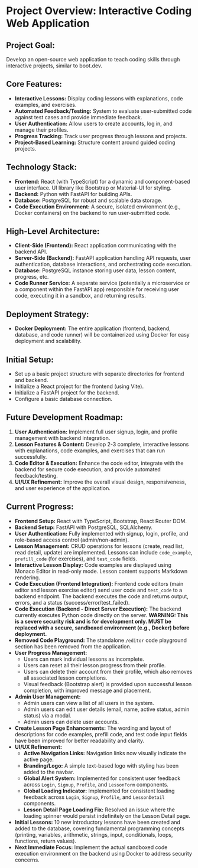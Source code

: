 # Project Overview: Interactive Coding Web Application

## Project Goal:
Develop an open-source web application to teach coding skills through interactive projects, similar to boot.dev.

## Core Features:
*   **Interactive Lessons:** Display coding lessons with explanations, code examples, and exercises.
*   **Automated Feedback/Testing:** System to evaluate user-submitted code against test cases and provide immediate feedback.
*   **User Authentication:** Allow users to create accounts, log in, and manage their profiles.
*   **Progress Tracking:** Track user progress through lessons and projects.
*   **Project-Based Learning:** Structure content around guided coding projects.

## Technology Stack:
*   **Frontend:** React (with TypeScript) for a dynamic and component-based user interface. UI library like Bootstrap or Material-UI for styling.
*   **Backend:** Python with FastAPI for building APIs.
*   **Database:** PostgreSQL for robust and scalable data storage.
*   **Code Execution Environment:** A secure, isolated environment (e.g., Docker containers) on the backend to run user-submitted code.

## High-Level Architecture:
*   **Client-Side (Frontend):** React application communicating with the backend API.
*   **Server-Side (Backend):** FastAPI application handling API requests, user authentication, database interactions, and orchestrating code execution.
*   **Database:** PostgreSQL instance storing user data, lesson content, progress, etc.
*   **Code Runner Service:** A separate service (potentially a microservice or a component within the FastAPI app) responsible for receiving user code, executing it in a sandbox, and returning results.

## Deployment Strategy:
*   **Docker Deployment:** The entire application (frontend, backend, database, and code runner) will be containerized using Docker for easy deployment and scalability.

## Initial Setup:
*   Set up a basic project structure with separate directories for frontend and backend.
*   Initialize a React project for the frontend (using Vite).
*   Initialize a FastAPI project for the backend.
*   Configure a basic database connection.

## Future Development Roadmap:
1.  **User Authentication:** Implement full user signup, login, and profile management with backend integration.
2.  **Lesson Features & Content:** Develop 2-3 complete, interactive lessons with explanations, code examples, and exercises that can run successfully.
3.  **Code Editor & Execution:** Enhance the code editor, integrate with the backend for secure code execution, and provide automated feedback/testing.
4.  **UI/UX Refinement:** Improve the overall visual design, responsiveness, and user experience of the application.

## Current Progress:
*   **Frontend Setup:** React with TypeScript, Bootstrap, React Router DOM.
*   **Backend Setup:** FastAPI with PostgreSQL, SQLAlchemy.
*   **User Authentication:** Fully implemented with signup, login, profile, and role-based access control (admin/non-admin).
*   **Lesson Management:** CRUD operations for lessons (create, read list, read detail, update) are implemented. Lessons can include `code_example`, `prefill_code` (for exercises), and `test_code` fields.
*   **Interactive Lesson Display:** Code examples are displayed using Monaco Editor in read-only mode. Lesson content supports Markdown rendering.
*   **Code Execution (Frontend Integration):** Frontend code editors (main editor and lesson exercise editor) send user code and `test_code` to a backend endpoint. The backend executes the code and returns output, errors, and a status (success/error/test_failed).
*   **Code Execution (Backend - Direct Server Execution):** The backend currently executes Python code directly on the server. **WARNING: This is a severe security risk and is for development only. MUST be replaced with a secure, sandboxed environment (e.g., Docker) before deployment.**
*   **Removed Code Playground:** The standalone `/editor` code playground section has been removed from the application.
*   **User Progress Management:**
    *   Users can mark individual lessons as incomplete.
    *   Users can reset all their lesson progress from their profile.
    *   Users can delete their account from their profile, which also removes all associated lesson completions.
    *   Visual feedback (Bootstrap alert) is provided upon successful lesson completion, with improved message and placement.
*   **Admin User Management:**
    *   Admin users can view a list of all users in the system.
    *   Admin users can edit user details (email, name, active status, admin status) via a modal.
    *   Admin users can delete user accounts.
*   **Create Lesson Page Enhancements:** The wording and layout of descriptions for code examples, prefill code, and test code input fields have been improved for better readability and clarity.
*   **UI/UX Refinement:**
    *   **Active Navigation Links:** Navigation links now visually indicate the active page.
    *   **Branding/Logo:** A simple text-based logo with styling has been added to the navbar.
    *   **Global Alert System:** Implemented for consistent user feedback across `Login`, `Signup`, `Profile`, and `LessonForm` components.
    *   **Global Loading Indicator:** Implemented for consistent loading feedback across `Login`, `Signup`, `Profile`, and `LessonDetail` components.
    *   **Lesson Detail Page Loading Fix:** Resolved an issue where the loading spinner would persist indefinitely on the Lesson Detail page.
*   **Initial Lessons:** 10 new introductory lessons have been created and added to the database, covering fundamental programming concepts (printing, variables, arithmetic, strings, input, conditionals, loops, functions, return values).
*   **Next Immediate Focus:** Implement the actual sandboxed code execution environment on the backend using Docker to address security concerns.
